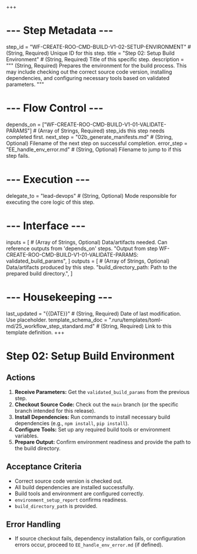 +++
# --- Step Metadata ---
step_id = "WF-CREATE-ROO-CMD-BUILD-V1-02-SETUP-ENVIRONMENT" # (String, Required) Unique ID for this step.
title = "Step 02: Setup Build Environment" # (String, Required) Title of this specific step.
description = """
(String, Required) Prepares the environment for the build process.
This may include checking out the correct source code version, installing dependencies,
and configuring necessary tools based on validated parameters.
"""

# --- Flow Control ---
depends_on = ["WF-CREATE-ROO-CMD-BUILD-V1-01-VALIDATE-PARAMS"] # (Array of Strings, Required) step_ids this step needs completed first.
next_step = "02b_generate_manifests.md" # (String, Optional) Filename of the next step on successful completion.
error_step = "EE_handle_env_error.md" # (String, Optional) Filename to jump to if this step fails.

# --- Execution ---
delegate_to = "lead-devops" # (String, Optional) Mode responsible for executing the core logic of this step.

# --- Interface ---
inputs = [ # (Array of Strings, Optional) Data/artifacts needed. Can reference outputs from 'depends_on' steps.
    "Output from step WF-CREATE-ROO-CMD-BUILD-V1-01-VALIDATE-PARAMS: validated_build_params",
]
outputs = [ # (Array of Strings, Optional) Data/artifacts produced by this step.
    "build_directory_path: Path to the prepared build directory.",
]

# --- Housekeeping ---
last_updated = "{{DATE}}" # (String, Required) Date of last modification. Use placeholder.
template_schema_doc = ".ruru/templates/toml-md/25_workflow_step_standard.md" # (String, Required) Link to this template definition.
+++

# Step 02: Setup Build Environment

## Actions

1.  **Receive Parameters:** Get the `validated_build_params` from the previous step.
2.  **Checkout Source Code:** Check out the `main` branch (or the specific branch intended for this release).
3.  **Install Dependencies:** Run commands to install necessary build dependencies (e.g., `npm install`, `pip install`).
4.  **Configure Tools:** Set up any required build tools or environment variables.
5.  **Prepare Output:** Confirm environment readiness and provide the path to the build directory.

## Acceptance Criteria

*   Correct source code version is checked out.
*   All build dependencies are installed successfully.
*   Build tools and environment are configured correctly.
*   `environment_setup_report` confirms readiness.
*   `build_directory_path` is provided.

## Error Handling

*   If source checkout fails, dependency installation fails, or configuration errors occur, proceed to `EE_handle_env_error.md` (if defined).